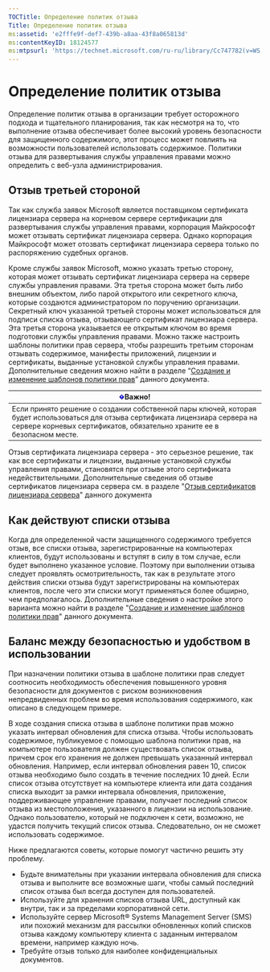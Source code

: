 ```yaml
---
TOCTitle: Определение политик отзыва
Title: Определение политик отзыва
ms:assetid: 'e2fffe9f-def7-439b-a8aa-43f8a065813d'
ms:contentKeyID: 18124577
ms:mtpsurl: 'https://technet.microsoft.com/ru-ru/library/Cc747782(v=WS.10)'
---
```


Определение политик отзыва
==========================

Определение политик отзыва в организации требует осторожного подхода и тщательного планирования, так как несмотря на то, что выполнение отзыва обеспечивает более высокий уровень безопасности для защищенного содержимого, этот процесс может повлиять на возможности пользователей использовать содержимое. Политики отзыва для развертывания службы управления правами можно определить с веб-узла администрирования.

Отзыв третьей стороной
----------------------

Так как служба заявок Microsoft является поставщиком сертификата лицензиара сервера на корневом сервере сертификации для развертывания службы управления правами, корпорация Майкрософт может отзывать сертификат лицензиара сервера. Однако корпорация Майкрософт может отозвать сертификат лицензиара сервера только по распоряжению судебных органов.

Кроме службы заявок Microsoft, можно указать третью сторону, которая может отзывать сертификат лицензиара сервера на сервере службы управления правами. Эта третья сторона может быть либо внешним объектом, либо парой открытого или секретного ключа, которые создаются администратором по поручению организации. Секретный ключ указанной третьей стороны может использоваться для подписи списка отзыва, отзывающего сертификат лицензиара сервера. Эта третья сторона указывается ее открытым ключом во время подготовки службы управления правами. Можно также настроить шаблоны политики прав сервера, чтобы разрешить третьим сторонам отзывать содержимое, манифесты приложений, лицензии и сертификаты, выданные установкой службы управления правами. Дополнительные сведения можно найти в разделе “[Создание и изменение шаблонов политики прав](https://technet.microsoft.com/6014176f-ef71-4d29-b3e3-da129c18563d)” данного документа.

| ![](images/Cc747782.Important(WS.10).gif)Важно!                                                                                                                                 |
|--------------------------------------------------------------------------------------------------------------------------------------------------------------------------------------------------------------|
| Если принято решение о создании собственной пары ключей, которая будет использоваться для отзыва сертификата лицензиара сервера на сервере корневых сертификатов, обязательно храните ее в безопасном месте. |

Отзыв сертификата лицензиара сервера - это серьезное решение, так как все сертификаты и лицензии, выданные установкой службы управления правами, становятся при отзыве этого сертификата недействительными. Дополнительные сведения об отзыве сертификатов лицензиара сервера см. в разделе "[Отзыв сертификатов лицензиара сервера](https://technet.microsoft.com/8020861d-d196-4431-8282-044675ef5616)" данного документа

Как действуют списки отзыва
---------------------------

Когда для определенной части защищенного содержимого требуется отзыв, все списки отзыва, зарегистрированные на компьютерах клиентов, будут использованы и вступят в силу в том случае, если будет выполнено указанное условие. Поэтому при выполнении отзыва следует проявлять осмотрительность, так как в результате этого действия списки отзыва будут зарегистрированы на компьютерах клиентов, после чего эти списки могут применяться более обширно, чем предполагалось. Дополнительные сведения о настройке этого варианта можно найти в разделе "[Создание и изменение шаблонов политики прав](https://technet.microsoft.com/6014176f-ef71-4d29-b3e3-da129c18563d)" данного документа.

Баланс между безопасностью и удобством в использовании
------------------------------------------------------

При назначении политики отзыва в шаблоне политики прав следует соотносить необходимость обеспечения повышенного уровня безопасности для документов с риском возникновения непредвиденных проблем во время использования содержимого, как описано в следующем примере.

В ходе создания списка отзыва в шаблоне политики прав можно указать интервал обновления для списка отзыва. Чтобы использовать содержимое, публикуемое с помощью шаблона политики прав, на компьютере пользователя должен существовать список отзыва, причем срок его хранения не должен превышать указанный интервал обновления. Например, если интервал обновления равен 10, список отзыва необходимо было создать в течение последних 10 дней. Если список отзыва отсутствует на компьютере клиента или дата создания списка выходит за рамки интервала обновления, приложение, поддерживающее управление правами, получает последний список отзыва из местоположения, указанного в лицензии на использование. Однако пользователю, который не подключен к сети, возможно, не удастся получить текущий список отзыва. Следовательно, он не сможет использовать содержимое.

Ниже предлагаются советы, которые помогут частично решить эту проблему.

-   Будьте внимательны при указании интервала обновления для списка отзыва и выполните все возможные шаги, чтобы самый последний список отзыва был всегда доступен для пользователей.
-   Используйте для хранения списков отзыва URL, доступный как внутри, так и за пределами корпоративной сети.
-   Используйте сервер Microsoft® Systems Management Server (SMS) или похожий механизм для рассылки обновленных копий списков отзыва каждому компьютеру клиента с заданным интервалом времени, например каждую ночь.
-   Требуйте отзыв только для наиболее конфиденциальных документов.
